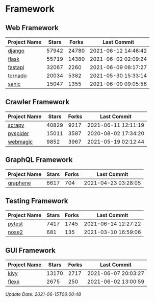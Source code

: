 # Framework

## Web Framework
| Project Name | Stars | Forks | Last Commit |
| ------------ | ----- | ----- | ----------- |
| [django](https://github.com/django/django) | 57942 | 24780 | 2021-06-12 14:46:42 |
| [flask](https://github.com/pallets/flask) | 55719 | 14380 | 2021-06-02 02:09:24 |
| [fastapi](https://github.com/tiangolo/fastapi) | 32067 | 2260 | 2021-06-09 08:17:27 |
| [tornado](https://github.com/tornadoweb/tornado) | 20034 | 5382 | 2021-05-30 15:33:14 |
| [sanic](https://github.com/sanic-org/sanic) | 15047 | 1355 | 2021-06-09 09:05:56 |

## Crawler Framework
| Project Name | Stars | Forks | Last Commit |
| ------------ | ----- | ----- | ----------- |
| [scrapy](https://github.com/scrapy/scrapy) | 40829 | 9217 | 2021-06-11 12:11:19 |
| [pyspider](https://github.com/binux/pyspider) | 15011 | 3587 | 2020-08-02 17:34:20 |
| [webmagic](https://github.com/code4craft/webmagic) | 9852 | 3967 | 2021-05-19 02:12:44 |

## GraphQL Framework
| Project Name | Stars | Forks | Last Commit |
| ------------ | ----- | ----- | ----------- |
| [graphene](https://github.com/graphql-python/graphene) | 6617 | 704 | 2021-04-23 03:28:05 |

## Testing Framework
| Project Name | Stars | Forks | Last Commit |
| ------------ | ----- | ----- | ----------- |
| [pytest](https://github.com/pytest-dev/pytest) | 7417 | 1745 | 2021-06-14 12:27:22 |
| [nose2](https://github.com/nose-devs/nose2) | 681 | 135 | 2021-03-10 16:59:06 |

## GUI Framework
| Project Name | Stars | Forks | Last Commit |
| ------------ | ----- | ----- | ----------- |
| [kivy](https://github.com/kivy/kivy) | 13170 | 2717 | 2021-06-07 20:03:27 |
| [flexx](https://github.com/flexxui/flexx) | 2675 | 250 | 2021-06-02 13:00:59 |

*Update Date: 2021-06-15T06:00:48*